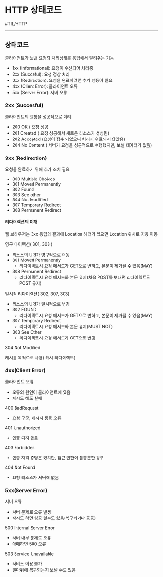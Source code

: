 # HTTP 상태코드
#TIL/HTTP

---
## 상태코드
클라이언트가 보낸 요청의 처리상태를 응답에서 알려주는 기능

- 1xx (Informational): 요청이 수신되어 처리중
- 2xx (Succeful): 요청 정상 처리
- 3xx (Redirection): 요청을 완료하려면 추가 행동이 필요
- 4xx (Client Error): 클라이언트 오류
- 5xx (Server Error): 서버 오류

### 2xx (Succesful)
클라이언트의 요청을 성공적으로 처리
- 200 OK ( 요청 성공)
- 201 Created ( 요청 성공해서 새로운 리소스가 생성됨)
- 202 Accepted (요청이 접수 되었으나 처리가 완료되지 않았음)
- 204 No Content ( 서버가 요청을 성공적으로 수행했지만, 보낼 데이터가 없음)

### 3xx (Redirection)
요청을 완료하기 위해 추가 조치 필요

- 300 Multiple Choices
- 301 Moved Permanently
- 302 Found
- 303 See other
- 304 Not Modified
- 307 Temporary Redirect
- 308 Permanent Redirect

#### 리다이렉션의 이해

웹 브라우저는 3xx 응답의 결과에 Location 헤더가 있으면 Location 위치로 자동 이동

영구 다이렉션( 301, 308 )

- 리소스의 URI가 영구적으로 이동
- 301 Moved Permanently
    - 리다이렉트시 요청 메서드가 GET으로 변하고, 본문이 제거될 수 있음(MAY)
- 308 Permanent Redirect
    - 리다이렉트시 요청 메서드와 본문 유지(처음 POST를 보내면 리다이렉트도 POST 유지)

일시적 리다이렉션( 302, 307, 303)
- 리소스의 URI가 일시적으로 변경
- 302 FOUND
    - 리다이렉트시 요청 메서드가 GET으로 변하고, 본문이 제거될 수 있음(MAY)
- 307 Temporary Redirect
    - 리다이렉트시 요청 메서드와 본문 유지(MUST NOT)
- 303 See Other
    - 리다이렉트시 요청 메서드가 GET으로 변경

304 Not Modified

캐시를 목적으로 사용( 캐시 리다이렉트)

### 4xx(Client Error)
클라이언트 오류

- 오류의 원인이 클라이언트에 있음
- 재시도 해도 실패

400 BadRequest
- 요청 구문, 메시지 등등 오류

401 Unauthorized
- 인증 되지 않음

403 Forbidden
- 인증 자격 증명은 있지만, 접근 권한이 불충분한 경우

404 Not Found
- 요청 리소스가 서버에 없음

### 5xx(Server Error)
서버 오류

- 서버 문제로 오류 발생
- 재시도 하면 성공 할수도 있음(복구되거나 등등)

500 Internal Server Error
- 서버 내부 문제로 오류
- 애매하면 500 오류

503 Service Unavailable
- 서비스 이용 불가
- 얼마뒤에 복구되는지 보낼 수도 있음